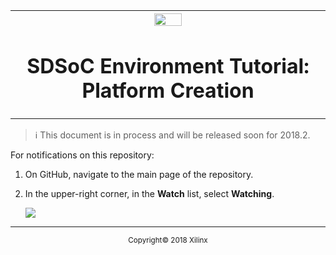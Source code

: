 
<table style="width:100%">
  <tr>
    <th width="100%" colspan="6"><img src="https://www.xilinx.com/content/dam/xilinx/imgs/press/media-kits/corporate/xilinx-logo.png" width="30%"/><h1>SDSoC Environment Tutorial: Platform Creation</h1>
</th>
  </tr>

</table>


>:information_source: This document is in process and will be released soon for 2018.2.

For notifications on this repository:
1. On GitHub, navigate to the main page of the repository.
2. In the upper-right corner, in the **Watch** list, select **Watching**.

   ![](https://help.github.com/assets/images/help/notifications/watcher_picker.gif)

<hr/>
<p align="center"><sup>Copyright&copy; 2018 Xilinx</sup></p>
